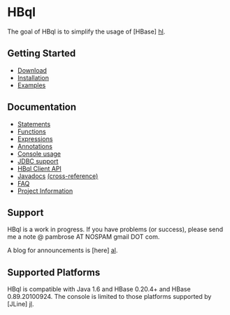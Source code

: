 HBql
====

The goal of HBql is to simplify the usage of [HBase] [hl].

  [hl]: http://hadoop.apache.org/hbase

Getting Started
---------------

* [Download](http://www.hbql.com/download.html)
* [Installation](http://www.hbql.com/installation.html)
* [Examples](http://www.hbql.com/examples/examples.html)


Documentation
-------------

* [Statements](http://www.hbql.com/statements/statements.html)
* [Functions](http://www.hbql.com/statements/functions.html)
* [Expressions](http://www.hbql.com/statements/expressions.html)
* [Annotations](http://www.hbql.com/annotations/annotations.html)
* [Console usage](http://www.hbql.com/console/console.html)
* [JDBC support](http://www.hbql.com/jdbc/jdbc_support.html)
* [HBql Client API](http://www.hbql.com/apidocs/org/apache/hadoop/hbase/hbql/client/package-summary.html)
* [Javadocs](http://www.hbql.com/apidocs/index.html) [(cross-reference)](http://www.hbql.com/xref/index.html)
* [FAQ](http://www.hbql.com/faq.html)
* [Project Information](http://www.hbql.com/project-info.html)

Support
-------

HBql is a work in progress.  If you have problems (or success), please send
me a note @ pambrose AT NOSPAM gmail DOT com.

A blog for announcements is [here] [al].

   [al]: http://hbql.blogspot.com


Supported Platforms
-------------------

HBql is compatible with Java 1.6 and HBase 0.20.4+ and HBase 0.89.20100924.  The console is limited to
those platforms supported by [JLine] [jl].

   [jl]: http://jline.sourceforge.net/

